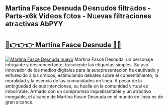 ## Martina Fasce Desnuda D𝚎sn𝚞dos filtr𝚊dos - Parts-x6k Vid𝚎os f𝚘tos - N𝚞evas filtr𝚊ciones atr𝚊ctivas AbPYY

# <h2><a href="http://mb68clv.tromn.icu/?c=Martina+Fasce+Desnuda">🔗👉👉👉 Martina Fasce Desnuda 🔗🔗</a></h2>

[![Martina Fasce Desnuda nuevo](https://i.imgur.com/pEAQMta.gif)](http://mb68clv.tromn.icu/?c=Martina+Fasce+Desnuda)
Martina Fasce Desnuda, un personaje intrigante y desconcertante, trasciende las etiquetas simples. Su uso innovador de los medios digitales para la autopresentación ha cautivado y enfurecido a los críticos, estimulando debates sobre el consentimiento, la moralidad y la esencia de las comunidades en línea. A pesar de la ambigüedad de sus intenciones, su huella en la comunidad virtual es imborrable. Armado con un compromiso inquebrantable y un atractivo innegable, el alcance de Martina Fasce Desnuda en el mundo en línea es de gran alcance.
